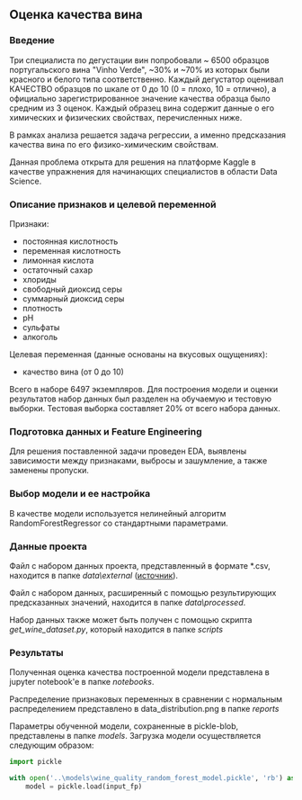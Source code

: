 ## Оценка качества вина

### Введение

Три специалиста по дегустации вин попробовали ~ 6500 образцов португальского вина "Vinho Verde", ~30% и ~70% из которых были красного и белого типа соответственно. Каждый дегустатор оценивал КАЧЕСТВО образцов по шкале от 0 до 10 (0 = плохо, 10 = отлично), а официально зарегистрированное значение качества образца было средним из 3 оценок. Каждый образец вина содержит данные о его химических и физических свойствах, перечисленных ниже.

В рамках анализа решается задача регрессии, а именно предсказания качества вина по его физико-химическим свойствам.

Данная проблема открыта для решения на платформе Kaggle в качестве упражнения для начинающих специалистов в области Data Science.

### Описание признаков и целевой переменной

Признаки:
* постоянная кислотность
* переменная кислотность
* лимонная кислота
* остаточный сахар
* хлориды
* свободный диоксид серы
* суммарный диоксид серы
* плотность
* pH
* сульфаты
* алкоголь

Целевая переменная (данные основаны на вкусовых ощущениях):
* качество вина (от 0 до 10)

Всего в наборе 6497 экземпляров. Для построения модели и оценки результатов набор данных был разделен на обучаемую и тестовую выборки. Тестовая выборка составляет 20% от всего набора данных.

### Подготовка данных и Feature Engineering

Для решения поставленной задачи проведен EDA, выявлены зависимости между признаками, выбросы и зашумление, а также заменены пропуски.

### Выбор модели и ее настройка

В качестве модели используется нелинейный алгоритм RandomForestRegressor со стандартными параметрами.

### Данные проекта

Файл с набором данных проекта, представленный в формате \*.csv, находится в папке *data\\external* ([источник](https://www.kaggle.com/rajyellow46/wine-quality)).

Файл с набором данных, расширенный с помощью результирующих предсказанных значений, находится в папке *data\\processed*.

Набор данных также может быть получен с помощью скрипта *get_wine_dataset.py*, который находится в папке *scripts*

### Результаты

Полученная оценка качества построенной модели представлена в jupyter notebook'e в папке *notebooks*. 

Распределение признаковых переменных в сравнении с нормальным распределением представлено в data_distribution.png в папке *reports*

Параметры обученной модели, сохраненные в pickle-blob, представлены в папке *models*. Загрузка модели осуществляется следующим образом:
```python
import pickle

with open('..\models\wine_quality_random_forest_model.pickle', 'rb') as input_fp:
    model = pickle.load(input_fp)
```